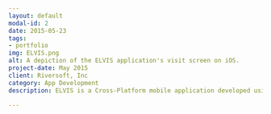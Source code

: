 ```yaml
---
layout: default
modal-id: 2
date: 2015-05-23
tags:
- portfolio
img: ELVIS.png
alt: A depiction of the ELVIS application's visit screen on iOS.
project-date: May 2015
client: Riversoft, Inc
category: App Development
description: ELVIS is a Cross-Platform mobile application developed using Xamarin and Xamarin.Forms. The language used for these platforms is C#. ELVIS works on both iOS and Android, and could be easily modified to work with Windows Phones as well. <br><br>ELVIS provides employees with their schedules, shows them task lists, verifies their location with their employer, and records the tasks they've done during their visit as well as the time the tasks were completed. ELVIS is an effective and low-priced solution for employee management that eliminates the need for paper schedules and timesheets. <br> For more information, see <a href="http://riversoft.net/Home/ELVIS" target="_blank">ELVIS on Riversoft.net</a>

---
```

